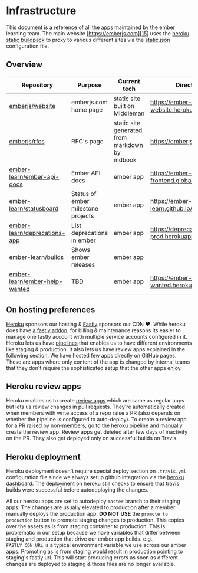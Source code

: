 # Infrastructure

This document is a reference of all the apps maintained by the ember learning team. The main website [https://emberjs.com][15] uses the [heroku static buildpack][14] to proxy to various different sites via the [static.json][16] configuration file.

## Overview

|   Repository                        | Purpose                              | Current tech                                  | Direct URL                                            |
|-------------------------------------|--------------------------------------|-----------------------------------------------|-------------------------------------------------------|
| [emberjs/website][1]                | emberjs.com home page                | static site built on Middleman                |https://ember-website.herokuapp.com/                   |
| [emberjs/rfcs][2]                   | RFC's page                           | static site generated from markdown by mdbook |https://emberjs.github.io/rfcs                         |
| [ember-learn/ember-api-docs][3]     | Ember API docs                       | ember app                                     |https://ember-api-docs-frontend.global.ssl.fastly.net  |
| [ember-learn/statusboard][4]        | Status of ember milestone projects   | ember app                                     |https://ember-learn.github.io/statusboard/             |
| [ember-learn/deprecations-app][5]   | List deprecations in ember           | ember app                                     |https://deprecations-app-prod.herokuapp.com/           |
| [ember-learn/builds][6]             | Shows ember releases                 | ember app                                     |                                                       |
| [ember-learn/ember-help-wanted][7]  | TBD                                  | ember app                                     |https://ember-help-wanted.herokuapp.com/               |

## On hosting preferences

[Heroku][8] sponsors our hosting & [Fastly][9] sponsors our CDN :heart:. While heroku does have [a fastly addon][10], for billing & maintenance reasons its easier to manage one fastly account with multiple service accounts configured in it. Heroku lets us have [pipelines][11] that enables us to have different environments like staging & production. It also lets us have review apps explained in the following section. We have hosted few apps directly on GitHub pages. These are apps where only content of the app is changed by internal teams that they don't require the sophisticated setup that the other apps enjoy.

## Heroku review apps

Heroku enables us to create [review apps][12] which are same as regular apps but lets us review changes in pull requests. They're automatically created when members with write access of a repo raise a PR (also depends on whether the pipeline is configured to auto-deploy). To create a review app for a PR raised by non-members, go to the heroku pipeline and manually create the review app. Review apps get deleted after few days of inactivity on the PR. They also get deployed only on successful builds on Travis.

## Heroku deployment

Heroku deployment doesn't require special deploy section on `.travis.yml` configuration file since we always setup github integration via the [heroku dashboard][13]. The deployment on heroku still checks to ensure that travis builds were successful before autodeploying the changes.

All our heroku apps are set to autodeploy `master` branch to their staging apps. The changes are usually elevated to production after a member manually deploys the production app. **DO NOT USE** the `promote to production` button to promote staging changes to production. This copies over the assets as is from staging container to production. This is problematic in our setup because we have variables that differ between staging and production that drive our ember app builds. e.g., `FASTLY_CDN_URL` is a typical environment variable we use across our ember apps. Promoting as is from staging would result in production pointing to staging's fastly url. This will start producing errors as soon as different changes are deployed to staging & those files are no longer available.

[1]:  https://github.com/emberjs/website
[2]:  https://github.com/emberjs/rfcs
[3]:  https://github.com/ember-learn/ember-api-docs
[4]:  https://github.com/ember-learn/statusboard
[5]:  https://github.com/ember-learn/deprecation-app
[6]:  https://github.com/ember-learn/builds
[7]:  https://github.com/ember-learn/ember-help-wanted
[8]:  https://heroku.com
[9]:  https://fastly.com
[10]: https://elements.heroku.com/addons/fastly
[11]: https://devcenter.heroku.com/articles/pipelines
[12]: https://devcenter.heroku.com/articles/github-integration-review-apps
[13]: https://dashboard.heroku.com/teams/ember/apps
[14]: https://github.com/heroku/heroku-buildpack-static
[15]: https://emberjs.com
[16]: https://github.com/emberjs/website/blob/master/static.json